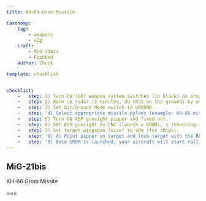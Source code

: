 ```yaml
---
title: KH-66 Grom Missile

taxonomy:
    tag:
        - weapons
        - a2g
    craft:
        - MiG-21bis
        - Fishbed
    author: Chuck

template: chucklist


checklist:
    -   step: 1) Turn ON (UP) weapon system switches (in black) on armament panel.
    -   step: 2) Warm up radar (5 minutes, do that on the ground) by using the radar mode switch to STANDBY (middle position). Then, set radar mode to ON (UP position), LOW ALT switch to middle position and LOCKED BEAM switch ON (UP).
    -   step: 3) Set Air/Ground Mode switch to GROUND.
    -   step: '4) Select appropriate missile pylons (example: KH-66 missiles on inner left and right pylons, select S-24 RKT pylons 1-2). NOTE: Select SR-24 RKT pylons for KH-66 GROM, not the IR-SAR pylons.'
    -   step: 5) Turn ON ASP gunsight pipper and fixed net.
    -   step: 6) Set ASP gunsight to LNC (launch = DOWN), S (shooting mode = UP), AUT (automatic = UP) and GYRO (ASP GYRO mode = DOWN).
    -   step: 7) Set target wingspan (size) to 40m (for ships).
    -   step: '8) A) Point pipper on target and lock target with the RADAR LOCK button. Reticle will remain fixed on target. Weapons Release when ready. <br />B) Alternative: Point pipper on target but don’t use the RADAR LOCK button. Weapons Release and move your nose so the pipper remains on target. Missile will follow your pipper: make sure you track your target. Useful for slow moving targets (or bombers!).'
    -   step: '9) Once GROM is launched, your aircraft will start rolling (the KH-66 is an anti-ship missile: it’s very heavy). GROM missiles are inaccurate, but sure pack a punch.'
---
```


## MiG-21bis 
KH-66 Grom Missile

===

